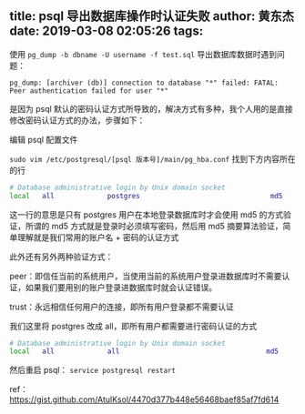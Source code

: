 title: psql 导出数据库操作时认证失败
author: 黄东杰
date: 2019-03-08 02:05:26
tags:
---
使用 `pg_dump -b dbname -U username -f test.sql` 导出数据库数据时遇到问题：

```
pg_dump: [archiver (db)] connection to database "*" failed: FATAL:  Peer authentication failed for user "*"
```

是因为 psql 默认的密码认证方式所导致的，解决方式有多种，我个人用的是直接修改密码认证方式的办法，步骤如下：

 <!--more-->
 
编辑 psql 配置文件

`sudo vim /etc/postgresql/[psql 版本号]/main/pg_hba.conf` 找到下方内容所在的行
    
    
```bash
# Database administrative login by Unix domain socket
local   all             postgres                                md5
```
    
这一行的意思是只有 postgres 用户在本地登录数据库时才会使用 md5 的方式验证，所谓的 md5 方式就是登录时必须填写密码，然后用 md5 摘要算法验证，简单理解就是我们常用的账户名 + 密码的认证方式

此外还有另外两种验证方式：
    
peer：即信任当前的系统用户，当使用当前的系统用户登录进数据库时不需要认证，如果我们要用别的账户登录进数据库时就会认证错误。
    
trust：永远相信任何用户的连接，即所有用户登录都不需要认证
    
我们这里将 postgres 改成 all，即所有用户都需要进行密码认证的方式
    
```bash
# Database administrative login by Unix domain socket
local   all             all                                    md5
```
    
然后重启 psql： `service postgresql restart`
    
ref：https://gist.github.com/AtulKsol/4470d377b448e56468baef85af7fd614